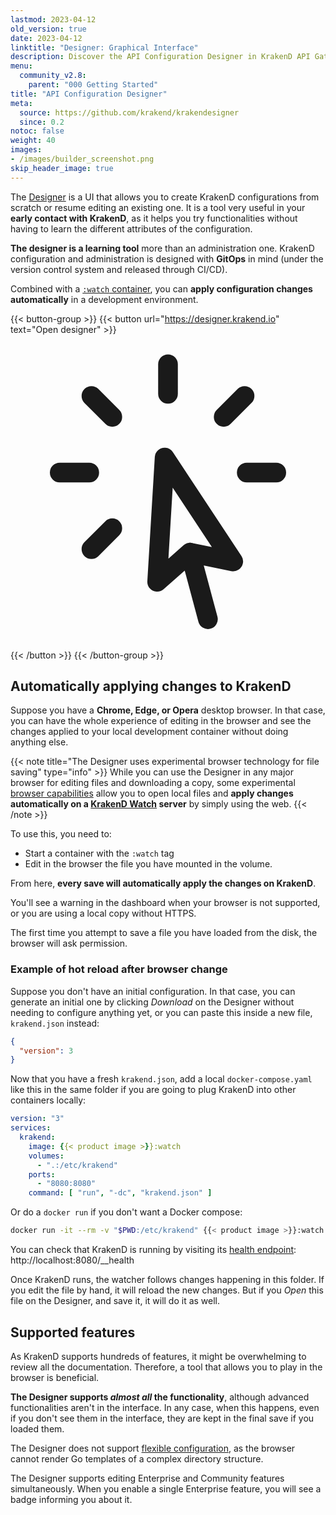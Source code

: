 ```yaml
---
lastmod: 2023-04-12
old_version: true
date: 2023-04-12
linktitle: "Designer: Graphical Interface"
description: Discover the API Configuration Designer in KrakenD API Gateway, enabling intuitive and visual configuration management for your APIs
menu:
  community_v2.8:
    parent: "000 Getting Started"
title: "API Configuration Designer"
meta:
  source: https://github.com/krakend/krakendesigner
  since: 0.2
notoc: false
weight: 40
images:
- /images/builder_screenshot.png
skip_header_image: true
---
```

The [Designer](https://designer.krakend.io) is a UI that allows you to create KrakenD configurations from scratch or resume editing an existing one. It is a tool very useful in your **early contact with KrakenD**, as it helps you try functionalities without having to learn the different attributes of the configuration.

**The designer is a learning tool** more than an administration one. KrakenD configuration and administration is designed with **GitOps** in mind (under the version control system and released through CI/CD).

Combined with a [`:watch` container](/docs/v2.8/developer/hot-reload/), you can **apply configuration changes automatically** in a development environment.

{{< button-group >}}
{{< button url="https://designer.krakend.io" text="Open designer" >}}<svg xmlns="http://www.w3.org/2000/svg" fill="none" viewBox="0 0 24 24" stroke-width="1.5" stroke="currentColor" class="w-6 h-6">
  <path stroke-linecap="round" stroke-linejoin="round" d="M15.042 21.672L13.684 16.6m0 0l-2.51 2.225.569-9.47 5.227 7.917-3.286-.672zM12 2.25V4.5m5.834.166l-1.591 1.591M20.25 10.5H18M7.757 14.743l-1.59 1.59M6 10.5H3.75m4.007-4.243l-1.59-1.59" />
</svg>
{{< /button >}}
{{< /button-group >}}


## Automatically applying changes to KrakenD
Suppose you have a **Chrome, Edge, or Opera** desktop browser. In that case, you can have the whole experience of editing in the browser and see the changes applied to your local development container without doing anything else.

{{< note title="The Designer uses experimental browser technology for file saving" type="info" >}}
While you can use the Designer in any major browser for editing files and downloading a copy, some experimental [browser capabilities](https://developer.mozilla.org/en-US/docs/Web/API/Window/showOpenFilePicker#browser_compatibility) allow you to open local files and **apply changes automatically on a [KrakenD Watch](/docs/v2.8/developer/hot-reload/) server** by simply using the web.
{{< /note >}}

To use this, you need to:

- Start a container with the `:watch` tag
- Edit in the browser the file you have mounted in the volume.

From here, **every save will automatically apply the changes on KrakenD**.

You'll see a warning in the dashboard when your browser is not supported, or you are using a local copy without HTTPS.

The first time you attempt to save a file you have loaded from the disk, the browser will ask permission.

### Example of hot reload after browser change
Suppose you don't have an initial configuration. In that case, you can generate an initial one by clicking *Download* on the Designer without needing to configure anything yet, or you can paste this inside a new file, `krakend.json` instead:

```json
{
  "version": 3
}
```

Now that you have a fresh `krakend.json`, add a local `docker-compose.yaml` like this in the same folder if you are going to plug KrakenD into other containers locally:

```yml
version: "3"
services:
  krakend:
    image: {{< product image >}}:watch
    volumes:
      - ".:/etc/krakend"
    ports:
      - "8080:8080"
    command: [ "run", "-dc", "krakend.json" ]
```

Or do a `docker run` if you don't want a Docker compose:

```bash
docker run -it --rm -v "$PWD:/etc/krakend" {{< product image >}}:watch run -dc krakend.json
```

You can check that KrakenD is running by visiting its [health endpoint](/docs/v2.8/service-settings/health/): http://localhost:8080/__health

Once KrakenD runs, the watcher follows changes happening in this folder. If you edit the file by hand, it will reload the new changes. But if you *Open* this file on the Designer, and save it, it will do it as well.

## Supported features
As KrakenD supports hundreds of features, it might be overwhelming to review all the documentation. Therefore, a tool that allows you to play in the browser is beneficial.

**The Designer supports *almost all* the functionality**, although advanced functionalities aren't in the interface. In any case, when this happens, even if you don't see them in the interface, they are kept in the final save if you loaded them.

The Designer does not support [flexible configuration](/docs/v2.8/configuration/flexible-config/), as the browser cannot render Go templates of a complex directory structure.

The Designer supports editing Enterprise and Community features simultaneously. When you enable a single Enterprise feature, you will see a badge informing you about it.